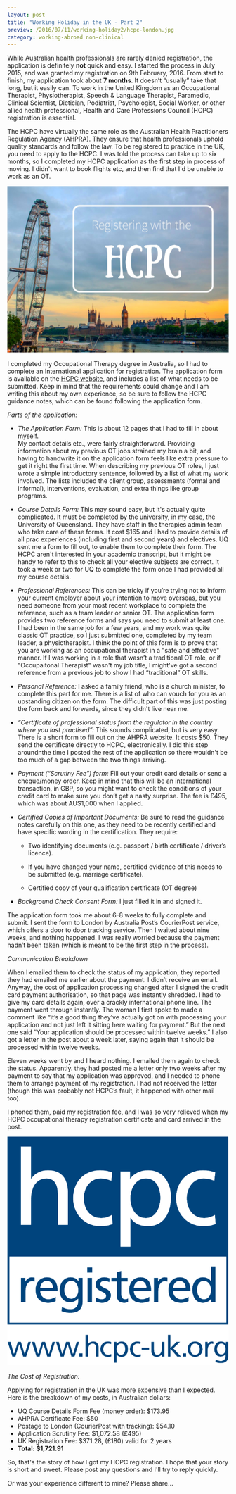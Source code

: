 ```yaml
---
layout: post
title: "Working Holiday in the UK - Part 2"
preview: /2016/07/11/working-holiday2/hcpc-london.jpg
category: working-abroad non-clinical
---
```


While Australian health professionals are rarely denied 
registration, the application is definitely **not** quick and easy. I started the process 
in July 2015, and was granted my registration on 9th February, 2016. 
From start to finish, my application took about **7 months**.
It doesn’t “usually” take that long, but it easily can. To work in the United Kingdom 
as an Occupational Therapist, Physiotherapist, 
Speech & Language Therapist, Paramedic, Clinical Scientist, Dietician, Podiatrist,
Psychologist, Social Worker, or other allied health professional, Health and Care Professions 
Council (HCPC) registration is essential.

The HCPC have virtually the same role as the Australian Health Practitioners Regulation 
Agency (AHPRA). They ensure that health professionals uphold quality standards and follow the law. 
To be registered to practice in the UK, you need to apply to the HCPC. I was told the process 
can take up to six months, so I completed my HCPC application as the first step in 
process of moving. I didn't want to book flights etc, and then find that I'd be unable 
to work as an OT. 

![HCPC London](/2016/07/11/working-holiday2/hcpc-london.jpg)

I completed my Occupational Therapy degree in Australia, so I had to complete an 
International application for registration. The application form is available on 
the [<u>HCPC website</u>](http://www.hcpc-uk.org/apply/international/), and includes a 
list of what needs to be submitted. Keep in mind that the requirements could change 
and I am writing this about my own experience, so be sure to follow the HCPC guidance 
notes, which can be found following the application form. 

*Parts of the application:*

* _The Application Form:_ This is about 12 pages that I had to fill in about myself.  
My contact details etc., were fairly straightforward. Providing information about 
my previous OT jobs strained my brain a bit, and having to handwrite it on the 
application form feels like extra pressure to get it right the first time. When describing my previous OT roles, 
I just wrote a simple introductory sentence, followed by a list of what my work involved. The lists included the client 
group, assessments (formal and informal), interventions, evaluation, and extra things 
like group programs.

* _Course Details Form:_ This may sound easy, but it's actually quite complicated. 
It must be completed by the university, in my case, the 
University of Queensland. They have staff in the therapies admin team who take care 
of these forms. It cost $165 and I had to provide details of all prac experiences 
(including first and second years) and electives. UQ sent me a form to fill out, to 
enable them to complete their form. The HCPC aren't interested in your academic 
transcript, but it might be handy to refer to this to check all your elective subjects 
are correct. It took a week or two for UQ to complete the form once I had provided all my course details.

* _Professional References:_ This can be tricky if you’re trying not to inform your 
current employer about your intention to move overseas, but you need someone from 
your most recent workplace to complete the reference, such as a team leader or senior OT. 
The application form provides two reference forms and says you need to submit at least 
one. I had been in the same job for a few years, and my work was quite classic OT
practice, so I just submitted one, completed by my team leader, a physiotherapist. 
I think the point of this form is to prove that you are working as an occupational 
therapist in a "safe and effective" manner. If I was working in a role that wasn’t 
a traditional OT role, or if "Occupaitonal Therapist" wasn't my job title, I might've 
got a second reference from a previous job to show I had “traditional” OT skills.

* _Personal Reference:_  I asked a family friend, who is a church minister, to complete 
this part for me. There is a list of who can vouch for you as an upstanding citizen on the form.
The difficult part of this was just posting the form back and forwards, since they didn't live near me.

* _“Certificate of professional status from the regulator in the country where you last practised”:_ 
This sounds complicated, but is very easy. There is a short form to fill out on the 
AHPRA website. It costs $50. They send the certificate directly to HCPC, electronically. 
I did this step aroundnthe time I posted the rest of the application so there wouldn't 
be too much of a gap between the two things arriving.

* _Payment (“Scrutiny Fee”) form:_ Fill out your credit card details or send a cheque/money 
order. Keep in mind that this will be an international transaction, in GBP, so you 
might want to check the conditions of your credit card to make sure you don’t get 
a nasty surprise. The fee is £495, which was about AU$1,000 when I applied.

* _Certified Copies of Important Documents:_ Be sure to read the guidance notes 
carefully on this one, as they need to be recently certified and have specific wording 
in the certification. They require:

    - Two identifying documents (e.g. passport / birth certificate / driver’s licence). 

    - If you have changed your name, certified evidence of this needs to be submitted (e.g. marriage certificate).

    - Certified copy of your qualification certificate (OT degree)

* _Background Check Consent Form:_ I just filled it in and signed it.

The application form took me about 6-8 weeks to fully complete and submit. I sent 
the form to London by Australia Post’s CourierPost service, which offers a door 
to door tracking service. Then I waited about nine weeks, and nothing happened. 
I was really worried because the payment hadn’t been taken (which is meant to be 
the first step in the process). 

*Communication Breakdown*

When I emailed them to check the status of my application, they reported they had 
emailed me earlier about the payment. I didn’t receive an email. Anyway, the cost 
of application processing changed after I signed the credit card payment authorisation, 
so that page was instantly shredded. I had to give my card details again, over a 
crackly international phone line. The payment went through instantly. The woman 
I first spoke to made a comment like “it’s a good thing they’ve actually got on 
with processing your application and not just left it sitting here waiting for payment.” 
But the next one said “Your application should be processed within twelve weeks.” 
I also got a letter in the post about a week later, saying again that it should 
be processed within twelve weeks. 

Eleven weeks went by and I heard nothing. I emailed them again to check the status. 
Apparently. they had posted me a letter only two weeks after my payment to say 
that my application was approved, and I needed to phone them to arrange payment 
of my registration. I had not received the letter (though this was probably not 
HCPC’s fault, it happened with other mail too). 

I phoned them, paid my registration fee, and I was so very relieved when my HCPC 
occupational therapy registration certificate and card arrived in the post. 

![HCPC Registered](2016/07/11/working-holiday2/New-HCPC-Logo.png)

_The Cost of Registration:_

Applying for registration in the UK was more expensive than I expected. 
Here is the breakdown of my costs, in Australian dollars:

<ul>
  <li>UQ Course Details Form Fee (money order): $173.95</li>
  
  <li>AHPRA Certificate Fee: $50</li>
  
  <li>Postage to London (CourierPost with tracking): $54.10</li>
  
  <li>Application Scrutiny Fee: $1,072.58 (£495)</li>
  
  <li>UK Registration Fee: $371.28, (£180) valid for 2 years</li>
  
  <li><strong>Total: $1,721.91</strong></li>
</ul>

So, that's the story of how I got my HCPC registration. I hope that your story is 
short and sweet. Please post any questions and I'll try to reply quickly. 

Or was your experience different to mine? Please share...
